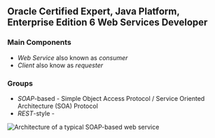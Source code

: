 ## Oracle Certified Expert, Java Platform, Enterprise Edition 6 Web Services Developer

### Main Components
* *Web Service* also known as *consumer*
* *Client* also know as *requester*

### Groups

* *SOAP*-based - Simple Object Access Protocol / Service Oriented Architecture (SOA) Protocol
* *REST*-style - 

![Architecture of a typical SOAP-based web service](/tree/master/images/Fig.1-1.jpg)